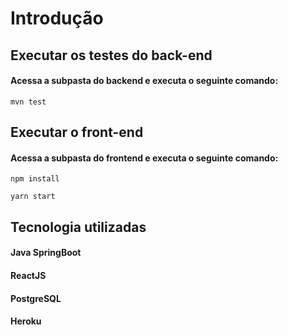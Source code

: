 # Introdução

## Executar os testes do back-end

#### Acessa a subpasta do backend e executa o seguinte comando:

````
mvn test
````

## Executar o front-end
#### Acessa a subpasta do frontend e executa o seguinte comando:

````
npm install

yarn start
````
## Tecnologia utilizadas
#### Java SpringBoot
#### ReactJS
#### PostgreSQL
#### Heroku
